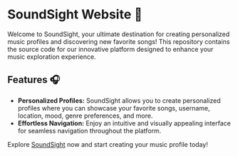 # SoundSight Website :musical_note:

Welcome to SoundSight, your ultimate destination for creating personalized music profiles and discovering new favorite songs! This repository contains the source code for our innovative platform designed to enhance your music exploration experience.

## Features :headphones:

- **Personalized Profiles:** SoundSight allows you to create personalized profiles where you can showcase your favorite songs, username, location, mood, genre preferences, and more.
- **Effortless Navigation:** Enjoy an intuitive and visually appealing interface for seamless navigation throughout the platform.


Explore [SoundSight](https://soundsightv2.netlify.app/) now and start creating your music profile today!
